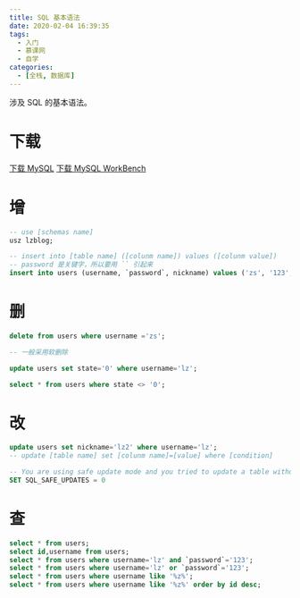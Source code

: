 ```yaml
---
title: SQL 基本语法
date: 2020-02-04 16:39:35
tags:
  - 入门
  - 慕课网
  - 自学
categories:
  - [全栈, 数据库]
---
```


涉及 SQL 的基本语法。

<!-- more -->

# 下载

[下载 MySQL](https://dev.mysql.com/downloads/mysql/)
[下载 MySQL WorkBench](https://dev.mysql.com/downloads/workbench)

# 增

```sql
-- use [schemas name]
usz lzblog;

-- insert into [table name] ([colunm name]) values ([colunm value])
-- password 是关键字，所以要用 `` 引起来
insert into users (username, `password`, nickname) values ('zs', '123', 'zhangsan')
```

# 删

```sql
delete from users where username ='zs';

-- 一般采用软删除

update users set state='0' where username='lz';

select * from users where state <> '0';
```

# 改

```sql
update users set nickname='lz2' where username='lz';
-- update [table name] set [colunm name]=[value] where [condition]

-- You are using safe update mode and you tried to update a table without a WHERE that uses a KEY column.
SET SQL_SAFE_UPDATES = 0
```

# 查

```sql
select * from users;
select id,username from users;
select * from users where username='lz' and `password`='123';
select * from users where username='lz' or `password`='123';
select * from users where username like '%z%';
select * from users where username like '%z%' order by id desc;
```
